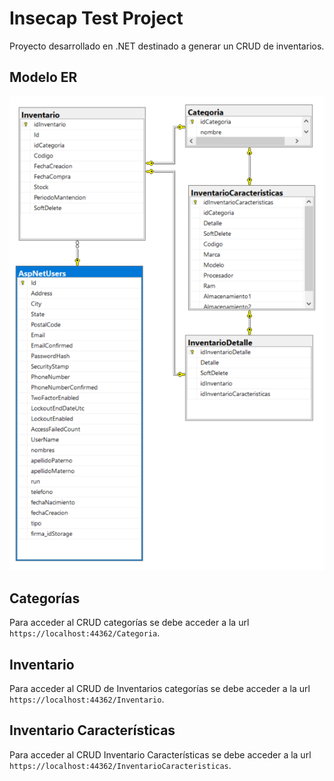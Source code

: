 # Insecap Test Project

Proyecto desarrollado en .NET destinado a generar un CRUD de inventarios.

## Modelo ER

<div align="center">
  <img src="./ER-Model.PNG">
</div>

## Categorías

Para acceder al CRUD categorías se debe acceder a la url `https://localhost:44362/Categoria`.

## Inventario

Para acceder al CRUD de Inventarios categorías se debe acceder a la url `https://localhost:44362/Inventario`.

## Inventario Características

Para acceder al CRUD Inventario Características se debe acceder a la url `https://localhost:44362/InventarioCaracteristicas`.